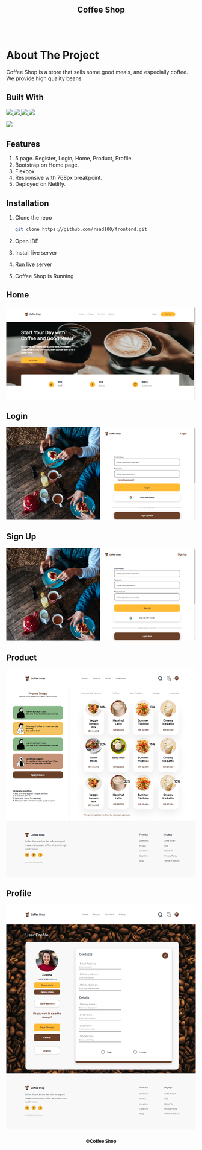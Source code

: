 <a id="readme-top"></a>

<div align="center">
  <h2>Coffee Shop </u></h2>
</div>

<br>
<br>

# About The Project

<p>Coffee Shop is a store that sells some good meals, and especially coffee. We provide high quality beans</p>

<h2>Built With </h2>

<p>
  <a style="height: 48px; width:48px"  href="https://www.w3schools.com/html/">
    <img src="https://cdn-icons-png.flaticon.com/512/919/919827.png" />
  </a>
  <a href="https://www.w3schools.com/css/">
    <img src="https://cdn-icons-png.flaticon.com/512/5968/5968242.png" />
  </a>
  <a href="https://getbootstrap.com/">
    <img src="https://cdn-icons-png.flaticon.com/512/5968/5968672.png" />
  </a>
  <a href="https://www.figma.com/">
    <img src="https://w7.pngwing.com/pngs/742/150/png-transparent-figma-square-radio-set-signal-squares-bloomies-webdesign-tools-icon-thumbnail.png" />
  </a>
</p>
  <a href="https://skillicons.dev">
    <img src="https://skillicons.dev/icons?i=figma&theme=light" />
  </a>
</p>

## Features

1. 5 page. Register, Login, Home, Product, Profile.
2. Bootstrap on Home page.
3. Flexbox.
4. Responsive with 768px breakpoint.
5. Deployed on Netlify.

<!-- GETTING STARTED -->

<!--
## Prerequisites
-->

## Installation

1. Clone the repo

   ```sh
   git clone https://github.com/rsad100/frontend.git
   ```

2. Open IDE
3. Install live server
4. Run live server
5. Coffee Shop is Running

## Home

![Home](./assets/home.png)

## Login

![Sign In](./assets/login.png)

## Sign Up

![Sign Up](./assets/signup.png)

## Product

![Product](./assets/product.png)

## Profile

![Profile](./assets/profile.png)

<p align="center"><sub><b>&copy;Coffee Shop</b></sub> </p>
